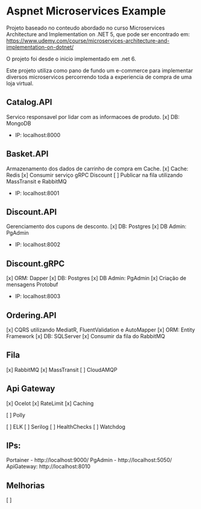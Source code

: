 # Aspnet Microservices Example

Projeto baseado no conteudo abordado no curso Microservices Architecture and Implementation on .NET 5, que pode ser encontrado em: https://www.udemy.com/course/microservices-architecture-and-implementation-on-dotnet/

O projeto foi desde o inicio implementado em .net 6.

Este projeto utiliza como pano de fundo um e-commerce para implementar diversos microservicos percorrendo toda a experiencia de compra de uma loja virtual.

## Catalog.API
Servico responsavel por lidar com as informacoes de produto.
[x] DB: MongoDB
- IP: localhost:8000

## Basket.API
Armazenamento dos dados de carrinho de compra em Cache.
[x] Cache: Redis
[x] Consumir serviço gRPC Discount
[ ] Publicar na fila utilizando MassTransit e RabbitMQ
- IP: localhost:8001

## Discount.API
Gerenciamento dos cupons de desconto.
[x] DB: Postgres
[x] DB Admin: PgAdmin
- IP: localhost:8002

## Discount.gRPC
[x] ORM: Dapper
[x] DB: Postgres
[x] DB Admin: PgAdmin
[x] Criação de mensagens Protobuf
- IP: localhost:8003

## Ordering.API
[x] CQRS utilizando MediatR, FluentValidation e AutoMapper
[x] ORM: Entity Framework
[x] DB: SQLServer
[x] Consumir da fila do RabbitMQ

## Fila
[x] RabbitMQ
[x] MassTransit
[ ] CloudAMQP

## Api Gateway
[x] Ocelot
[x] RateLimit
[x] Caching


[ ] Polly

[ ] ELK
[ ] Serilog
[ ] HealthChecks
[ ] Watchdog

## IPs:
Portainer - http://localhost:9000/
PgAdmin - http://localhost:5050/
ApiGateway: http://localhost:8010


## Melhorias
[ ]
